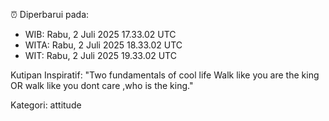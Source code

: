 ⏰ Diperbarui pada:
- WIB: Rabu, 2 Juli 2025 17.33.02 UTC
- WITA: Rabu, 2 Juli 2025 18.33.02 UTC
- WIT: Rabu, 2 Juli 2025 19.33.02 UTC

Kutipan Inspiratif:
"Two fundamentals of cool life  Walk like you are the king OR walk like you dont care ,who is the king."


Kategori: attitude

